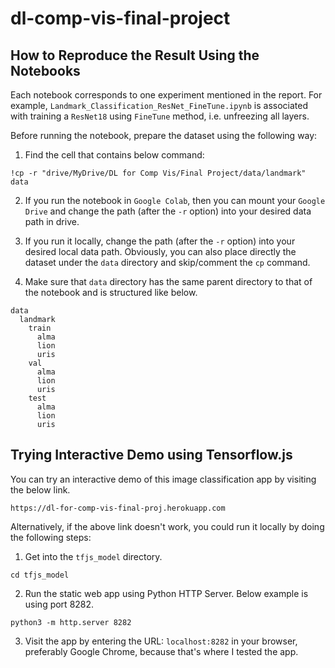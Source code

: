 # dl-comp-vis-final-project

## How to Reproduce the Result Using the Notebooks

Each notebook corresponds to one experiment mentioned in the report.
For example, `Landmark_Classification_ResNet_FineTune.ipynb` is associated
with training a `ResNet18` using `FineTune` method, i.e. unfreezing all layers.

Before running the notebook, prepare the dataset using the following way:

1. Find the cell that contains below command:

`!cp -r "drive/MyDrive/DL for Comp Vis/Final Project/data/landmark" data`

2. If you run the notebook in `Google Colab`, then you can mount your
`Google Drive` and change the path (after the `-r` option) into
your desired data path in drive.

3. If you run it locally, change the path (after the `-r` option) into
your desired local data path. Obviously, you can also place directly
the dataset under the `data` directory and skip/comment the `cp` command.

4. Make sure that `data` directory has the same parent directory to
that of the notebook and is structured like below.

```
data
  landmark
    train
      alma
      lion
      uris
    val
      alma
      lion
      uris
    test
      alma
      lion
      uris
```

## Trying Interactive Demo using Tensorflow.js

You can try an interactive demo of this image classification app by
visiting the below link.

`https://dl-for-comp-vis-final-proj.herokuapp.com`

Alternatively, if the above link doesn't work, you could run it locally by
doing the following steps:

1. Get into the `tfjs_model` directory.

`cd tfjs_model`

2. Run the static web app using Python HTTP Server. Below example is using
port $8282$.

`python3 -m http.server 8282`

3. Visit the app by entering the URL: `localhost:8282` in your browser,
preferably Google Chrome, because that's where I tested the app.
